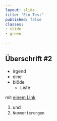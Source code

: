 ```yaml
---
layout: slide
title: "Ein Test"
published: false
classes:
- slide
- green

---
```


## Überschrift \#2

- irgend
- eine
- blöde
  - Liste

mit [einem Link](/)

1. und
3. `Nummerierungen`